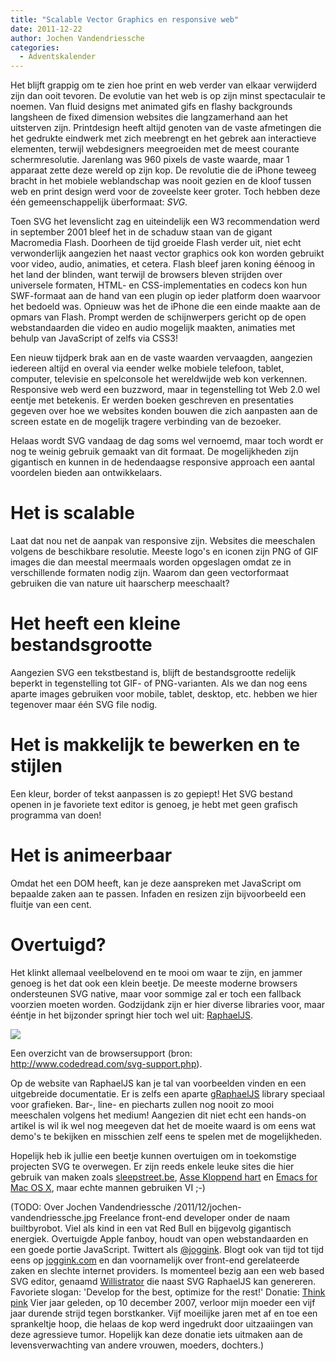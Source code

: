 ```yaml
---
title: "Scalable Vector Graphics en responsive web"
date: 2011-12-22
author: Jochen Vandendriessche
categories: 
  - Adventskalender
---
```

Het blijft grappig om te zien hoe print en web verder van elkaar verwijderd zijn dan ooit tevoren. De evolutie van het web is op zijn minst spectaculair te noemen. Van fluid designs met animated gifs en flashy backgrounds langsheen de fixed dimension websites die langzamerhand aan het uitsterven zijn. Printdesign heeft altijd genoten van de vaste afmetingen die het gedrukte eindwerk met zich meebrengt en het gebrek aan interactieve elementen, terwijl webdesigners meegroeiden met de meest courante schermresolutie. Jarenlang was 960 pixels de vaste waarde, maar 1 apparaat zette deze wereld op zijn kop. De revolutie die de iPhone teweeg bracht in het mobiele weblandschap was nooit gezien en de kloof tussen web en print design werd voor de zoveelste keer groter. Toch hebben deze één gemeenschappelijk überformaat: _SVG_.

Toen SVG het levenslicht zag en uiteindelijk een W3 recommendation werd in september 2001 bleef het in de schaduw staan van de gigant Macromedia Flash. Doorheen de tijd groeide Flash verder uit, niet echt verwonderlijk aangezien het naast vector graphics ook kon worden gebruikt voor video, audio, animaties, et cetera. Flash bleef jaren koning éénoog in het land der blinden, want terwijl de browsers bleven strijden over universele formaten, HTML- en CSS-implementaties en codecs kon hun SWF-formaat aan de hand van een plugin op ieder platform doen waarvoor het bedoeld was. Opnieuw was het de iPhone die een einde maakte aan de opmars van Flash. Prompt werden de schijnwerpers gericht op de open webstandaarden die video en audio mogelijk maakten, animaties met behulp van JavaScript of zelfs via CSS3!

Een nieuw tijdperk brak aan en de vaste waarden vervaagden, aangezien iedereen altijd en overal via eender welke mobiele telefoon, tablet, computer, televisie en spelconsole het wereldwijde web kon verkennen. Responsive web werd een buzzword, maar in tegenstelling tot Web 2.0 wel eentje met betekenis. Er werden boeken geschreven en presentaties gegeven over hoe we websites konden bouwen die zich aanpasten aan de screen estate en de mogelijk tragere verbinding van de bezoeker.

Helaas wordt SVG vandaag de dag soms wel vernoemd, maar toch wordt er nog te weinig gebruik gemaakt van dit formaat. De mogelijkheden zijn gigantisch en kunnen in de hedendaagse responsive approach een aantal voordelen bieden aan ontwikkelaars.

# Het is scalable

Laat dat nou net de aanpak van responsive zijn. Websites die meeschalen volgens de beschikbare resolutie. Meeste logo's en iconen zijn PNG of GIF images die dan meestal meermaals worden opgeslagen omdat ze in verschillende formaten nodig zijn. Waarom dan geen vectorformaat gebruiken die van nature uit haarscherp meeschaalt?

# Het heeft een kleine bestandsgrootte

Aangezien SVG een tekstbestand is, blijft de bestandsgrootte redelijk beperkt in tegenstelling tot GIF- of PNG-varianten. Als we dan nog eens aparte images gebruiken voor mobile, tablet, desktop, etc. hebben we hier tegenover maar één SVG file nodig.

# Het is makkelijk te bewerken en te stijlen

Een kleur, border of tekst aanpassen is zo gepiept! Het SVG bestand openen in je favoriete text editor is genoeg, je hebt met geen grafisch programma van doen!

# Het is animeerbaar

Omdat het een DOM heeft, kan je deze aanspreken met JavaScript om bepaalde zaken aan te passen. Infaden en resizen zijn bijvoorbeeld een fluitje van een cent.

# Overtuigd?

Het klinkt allemaal veelbelovend en te mooi om waar te zijn, en jammer genoeg is het dat ook een klein beetje. De meeste moderne browsers ondersteunen SVG native, maar voor sommige zal er toch een fallback voorzien moeten worden. Godzijdank zijn er hier diverse libraries voor, maar ééntje in het bijzonder springt hier toch wel uit: [RaphaelJS](http://raphaeljs.com/).

![](https://fronteers.nl/_img/2011/12/browsersupport-svg.png)

Een overzicht van de browsersupport (bron: <http://www.codedread.com/svg-support.php>).

Op de website van RaphaelJS kan je tal van voorbeelden vinden en een uitgebreide documentatie. Er is zelfs een aparte [gRaphaelJS](http://g.raphaeljs.com/) library speciaal voor grafieken. Bar-, line- en piecharts zullen nog nooit zo mooi meeschalen volgens het medium! Aangezien dit niet echt een hands-on artikel is wil ik wel nog meegeven dat het de moeite waard is om eens wat demo's te bekijken en misschien zelf eens te spelen met de mogelijkheden.

Hopelijk heb ik jullie een beetje kunnen overtuigen om in toekomstige projecten SVG te overwegen. Er zijn reeds enkele leuke sites die hier gebruik van maken zoals [sleepstreet.be](http://sleepstreet.be), [Asse Kloppend hart](http://www.assekloppendhart.be/wanneer/) en [Emacs for Mac OS X](http://emacsformacosx.com/), maar echte mannen gebruiken VI ;-)

(TODO: Over Jochen Vandendriessche
/2011/12/jochen-vandendriessche.jpg
Freelance front-end developer onder de naam builtbyrobot. Viel als kind in een vat Red Bull en bijgevolg gigantisch energiek. Overtuigde Apple fanboy, houdt van open webstandaarden en een goede portie JavaScript. Twittert als [@joggink](https://twitter.com/joggink). Blogt ook van tijd tot tijd eens op [joggink.com](http://joggink.com/) en dan voornamelijk over front-end gerelateerde zaken en slechte internet providers. Is momenteel bezig aan een web based SVG editor, genaamd [Willistrator](http://willistrator.com) die naast SVG RaphaelJS kan genereren. 
Favoriete slogan: 'Develop for the best, optimize for the rest!'
Donatie: [Think pink](http://www.think-pink.be/)
Vier jaar geleden, op 10 december 2007, verloor mijn moeder een vijf jaar durende strijd tegen borstkanker. Vijf moeilijke jaren met af en toe een sprankeltje hoop, die helaas de kop werd ingedrukt door uitzaaiingen van deze agressieve tumor. Hopelijk kan deze donatie iets uitmaken aan de levensverwachting van andere vrouwen, moeders, dochters.)
